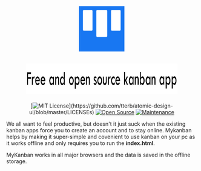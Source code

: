 
<div align="center">
  <img width="120" height="120" src="https://raw.githubusercontent.com/EnockDizraeli/myKanban/master/favicon.png" alt="myKanban icon"/>
  <h2 align="center">
    <img alt="Free and open source kanban app" height="80" src="https://raw.githubusercontent.com/EnockDizraeli/myKanban/master/images/text.jpg">
  </h2>
  
  [![MIT License](https://img.shields.io/apm/l/atomic-design-ui.svg?)](https://github.com/tterb/atomic-design-ui/blob/master/LICENSEs)
  [![Open Source](https://badges.frapsoft.com/os/v1/open-source.svg?v=103)](https://opensource.org/)
 [![Maintenance](https://img.shields.io/badge/Maintained%3F-yes-green.svg)](https://github.com/supunlakmal/thismypc/graphs/commit-activity)
</div>


We all want to feel productive, but doesn't it just suck when the existing kanban apps force you to create an account and to stay online.
Mykanban helps by making it super-simple and covenient to use kanban on your pc as it works offline and only requires you to run the **index.html**.

MyKanban works in all major browsers and the data is saved in the offline storage.
